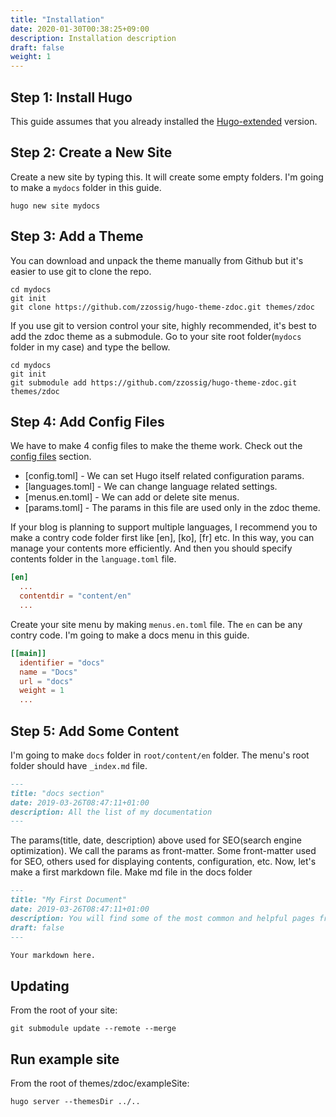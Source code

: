 ```yaml
---
title: "Installation"
date: 2020-01-30T00:38:25+09:00
description: Installation description
draft: false
weight: 1
---
```


## Step 1: Install Hugo

This guide assumes that you already installed the [Hugo-extended](https://gohugo.io/getting-started/installing/) version.

## Step 2: Create a New Site

Create a new site by typing this. It will create some empty folders. I'm going to make a `mydocs` folder in this guide.

```
hugo new site mydocs
```

## Step 3: Add a Theme

You can download and unpack the theme manually from Github but it's easier to use git to clone the repo.

```
cd mydocs
git init
git clone https://github.com/zzossig/hugo-theme-zdoc.git themes/zdoc
```

If you use git to version control your site, highly recommended, it's best to add the zdoc theme as a submodule.
Go to your site root folder(`mydocs` folder in my case) and type the bellow.

```
cd mydocs
git init
git submodule add https://github.com/zzossig/hugo-theme-zdoc.git themes/zdoc
```

## Step 4: Add Config Files

We have to make 4 config files to make the theme work. Check out the [config files](/zdoc/configuration/configfiles/) section.

- [config.toml] - We can set Hugo itself related configuration params.
- [languages.toml] - We can change language related settings.
- [menus.en.toml] - We can add or delete site menus.
- [params.toml] - The params in this file are used only in the zdoc theme.

If your blog is planning to support multiple languages, I recommend you to make a contry code folder first like [en], [ko], [fr] etc.
In this way, you can manage your contents more efficiently. And then you should specify contents folder in the `language.toml` file.

```:language.toml
[en]
  ...
  contentdir = "content/en"
  ...
```

Create your site menu by making `menus.en.toml` file. The `en` can be any contry code. I'm going to make a docs menu in this guide.

```:menus.en.toml
[[main]]
  identifier = "docs"
  name = "Docs"
  url = "docs"
  weight = 1
  ...
```

## Step 5: Add Some Content

I'm going to make `docs` folder in `root/content/en` folder. The menu's root folder should have `_index.md` file.

```:/content/en/docs/_index.md
---
title: "docs section"
date: 2019-03-26T08:47:11+01:00
description: All the list of my documentation
---
```

The params(title, date, description) above used for SEO(search engine optimization). We call the params as front-matter. Some front-matter used for SEO, others used for displaying contents, configuration, etc. Now, let's make a first markdown file. Make md file in the docs folder

```:/content/en/docs/myfirstdoc.md
---
title: "My First Document"
date: 2019-03-26T08:47:11+01:00
description: You will find some of the most common and helpful pages from our documentation.
draft: false
---

Your markdown here.
```


## Updating

From the root of your site:

```
git submodule update --remote --merge
```

## Run example site

From the root of themes/zdoc/exampleSite:

```
hugo server --themesDir ../..
```
